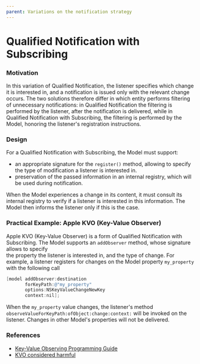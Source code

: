 ```yaml
---
parent: Variations on the notification strategy
---
```

# Qualified Notification with Subscribing

### Motivation

In this variation of Qualified Notification, the listener specifies which change
it is interested in, and a notification is issued only with the relevant change
occurs. The two solutions therefore differ in which entity performs filtering
of unnecessary notifications: in Qualified Notification the filtering is performed
by the listener, after the notification is delivered, while in Qualified
Notification with Subscribing, the filtering is performed by the Model,
honoring the listener's registration instructions.

### Design

For a Qualified Notification with Subscribing, the Model must support:

- an appropriate signature for the `register()` method, allowing to specify the type
of modification a listener is interested in.
- preservation of the passed information in an internal registry, which will be
  used during notification.

When the Model experiences a change in its content, it must consult its
internal registry to verify if a listener is interested in this information.
The Model then informs the listener only if this is the case.

### Practical Example: Apple KVO (Key-Value Observer)

Apple KVO (Key-Value Observer) is a form of Qualified Notification with Subscribing.
The Model supports an `addObserver` method, whose signature allows to specify  
the property the listener is interested in, and the type of change. For example, a 
listener registers for changes on the Model property `my_property` with the following call 

```objective-c
[model addObserver:destination
       forKeyPath:@"my_property"
       options:NSKeyValueChangeNewKey
       context:nil];
```

When the `my_property` value changes, the listener's method
`observeValueForKeyPath:ofObject:change:context:` will be invoked on the
listener. Changes in other Model's properties will not be delivered.

### References

- [Key-Value Observing Programming Guide](https://developer.apple.com/library/mac/documentation/Cocoa/Conceptual/KeyValueObserving/KeyValueObserving.html)
- [KVO considered harmful](http://khanlou.com/2013/12/kvo-considered-harmful/)

